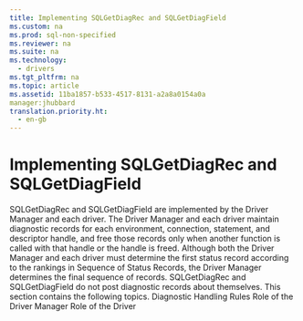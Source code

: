 ```yaml
---
title: Implementing SQLGetDiagRec and SQLGetDiagField
ms.custom: na
ms.prod: sql-non-specified
ms.reviewer: na
ms.suite: na
ms.technology: 
  - drivers
ms.tgt_pltfrm: na
ms.topic: article
ms.assetid: 11ba1857-b533-4517-8131-a2a8a0154a0a
manager:jhubbard
translation.priority.ht: 
  - en-gb
---
```

# Implementing SQLGetDiagRec and SQLGetDiagField
<?xml version="1.0" encoding="utf-8"?>
<developerConceptualDocument xmlns="http://ddue.schemas.microsoft.com/authoring/2003/5" xmlns:xlink="http://www.w3.org/1999/xlink" xmlns:xsi="http://www.w3.org/2001/XMLSchema-instance" xsi:schemaLocation="http://ddue.schemas.microsoft.com/authoring/2003/5 http://dduestorage.blob.core.windows.net/ddueschema/developer.xsd">
  <introduction>
    <para>       <legacyBold>SQLGetDiagRec</legacyBold> and <legacyBold>SQLGetDiagField</legacyBold> are implemented by the Driver Manager and each driver. The Driver Manager and each driver maintain diagnostic records for each environment, connection, statement, and descriptor handle, and free those records only when another function is called with that handle or the handle is freed.</para>
    <para>Although both the Driver Manager and each driver must determine the first status record according to the rankings in <legacyLink xlink:href="0e0436cc-230f-44b0-b373-04a57e83ee76">Sequence of Status Records</legacyLink>, the Driver Manager determines the final sequence of records.</para>
    <para>         <legacyBold>SQLGetDiagRec</legacyBold> and <legacyBold>SQLGetDiagField</legacyBold> do not post diagnostic records about themselves.</para>
    <para>This section contains the following topics.  </para>
    <list class="bullet">
      <listItem>
        <para>             <legacyLink xlink:href="74387c3a-d6b3-4c35-b209-b9612602b20a">Diagnostic Handling Rules</legacyLink>           </para>
      </listItem>
      <listItem>
        <para>             <legacyLink xlink:href="7b861c82-357e-4590-8074-45136e9ed15e">Role of the Driver Manager</legacyLink>           </para>
      </listItem>
      <listItem>
        <para>             <legacyLink xlink:href="cac64c24-a27d-4884-96c0-ea7988351711">Role of the Driver</legacyLink>           </para>
      </listItem>
    </list>
  </introduction>
  <relatedTopics />
</developerConceptualDocument>